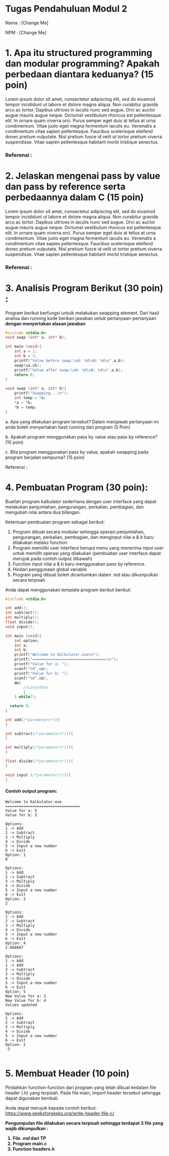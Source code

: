 # Tugas Pendahuluan Modul 2

Nama : [Change Me]

NPM : [Change Me]

# 1. Apa itu structured programming dan modular programming? Apakah perbedaan diantara keduanya? (15 poin)

Lorem ipsum dolor sit amet, consectetur adipiscing elit, sed do eiusmod tempor incididunt ut labore et dolore magna aliqua. Non curabitur gravida arcu ac tortor. Dapibus ultrices in iaculis nunc sed augue. Orci ac auctor augue mauris augue neque. Dictumst vestibulum rhoncus est pellentesque elit. In ornare quam viverra orci. Purus semper eget duis at tellus at urna condimentum. Vitae justo eget magna fermentum iaculis eu. Venenatis a condimentum vitae sapien pellentesque. Faucibus scelerisque eleifend donec pretium vulputate. Nisl pretium fusce id velit ut tortor pretium viverra suspendisse. Vitae sapien pellentesque habitant morbi tristique senectus.

### Referensi :

# 2. Jelaskan mengenai pass by value dan pass by reference serta perbedaannya dalam C (15 poin)

Lorem ipsum dolor sit amet, consectetur adipiscing elit, sed do eiusmod tempor incididunt ut labore et dolore magna aliqua. Non curabitur gravida arcu ac tortor. Dapibus ultrices in iaculis nunc sed augue. Orci ac auctor augue mauris augue neque. Dictumst vestibulum rhoncus est pellentesque elit. In ornare quam viverra orci. Purus semper eget duis at tellus at urna condimentum. Vitae justo eget magna fermentum iaculis eu. Venenatis a condimentum vitae sapien pellentesque. Faucibus scelerisque eleifend donec pretium vulputate. Nisl pretium fusce id velit ut tortor pretium viverra suspendisse. Vitae sapien pellentesque habitant morbi tristique senectus.

### Referensi :

# 3. Analisis Program Berikut (30 poin) :

Program berikut berfungsi untuik melakukan swapping element. Dari hasil analisa dan running kode berikan jawaban untuk pertanyaan-pertanyaan **dengan menyertakan alasan jawaban**

```c
#include <stdio.h>
void swap (int* a, int* b);

int main (void){
    int a = 1;
    int b = 2;
    printf("Value before swap:\nA: %d\nB: %d\n",a,b);
    swap(&a,&b);
    printf("Value after swap:\nA: %d\nB: %d\n",a,b);
    return 0;
}

void swap (int* a, int* b){
    printf("Swapping...\n");
    int temp = *a;
    *a = *b;
    *b = temp;
}
```

a. Apa yang dilakukan program tersebut? Dalam menjawab pertanyaan ini anda boleh menyertakan hasil running dari program (5 Poin)

b. Apakah program menggunakan pass by value atau pass by reference? (10 poin)

c. Bila program menggunakan pass by value, apakah swapping pada program berjalan sempurna? (15 poin)

Referensi :

# 4. Pembuatan Program (30 poin):

Buatlah program kalkulator sederhana dengan user interface yang dapat melakukan penjumlahan, pengurangan, perkalian, pembagian, dan mengubah nilai antara dua bilangan.

Ketentuan pembuatan program sebagai berikut:

<ol>
<li>Program dibuat secara modular sehingga operasi penjumlahan, pengurangan, perkalian, pembagian, dan menginput nilai a & b baru dilakukan melalui function </li>
<li>Program memiliki user interface berupa menu yang menerima input user untuk memilih operasi yang dilakukan (pembuatan user interface dapat merujuk pada contoh output dibawah)</li>
<li>Function input nilai a & b baru menggunakan pass by reference.</li>
<li>Hindari penggunaan global variable</li>
<li>Program yang dibuat boleh dicantumkan dalam .md atau dikumpulkan secara terpisah</li>
</ol>

Anda dapat menggunakan template program berikut berikut:

```c
#include <stdio.h>

int add();
int subtract();
int multiply();
float divide();
void input();

int main (void){
    int option;
    int a;
    int b;
    printf("Welcome to Kalkulator.exe\n");
    printf("=================================\n");
    printf("Value for a: ");
    scanf("%d",&a);
    printf("Value for b: ");
    scanf("%d",&b);
    do{
        //Lanjutkan
        }
    } while();

  return 0;
}

int add(/*parameters*/){
}

int subtract(/*parameters*/)){
}

int multiply(/*parameters*/)){
}

float divide(/*parameters*/)){
}

void input (/*parameters*/)){
}

```

#### Contoh output program:

```
Welcome to Kalkulator.exe
=================================
Value for a: 5
Value for b: 3

Options:
1 -> Add
2 -> Subtract
3 -> Multiply
4 -> Divide
5 -> Input a new number
6 -> Exit
Option: 1
8

Options:
1 -> Add
2 -> Subtract
3 -> Multiply
4 -> Divide
5 -> Input a new number
6 -> Exit
Option: 2
2

Options:
1 -> Add
2 -> Subtract
3 -> Multiply
4 -> Divide
5 -> Input a new number
6 -> Exit
Option: 4
1.666667

Options:
1 -> Add
1 -> Add
2 -> Subtract
3 -> Multiply
4 -> Divide
5 -> Input a new number
6 -> Exit
Option: 5
New Value for a: 1
New Value for b: 4
Values updated

Options:
1 -> Add
2 -> Subtract
3 -> Multiply
4 -> Divide
5 -> Input a new number
6 -> Exit
Option: 2
-3


```

# 5. Membuat Header (10 poin)

Pindahkan function-function dari program yang telah dibuat kedalam file header (.h) yang terpisah. Pada file main, import header tersebut sehingga dapat digunakan kembali.

Anda dapat merujuk kepada contoh berikut: https://www.geeksforgeeks.org/write-header-file-c/

<b>**Pengumpulan file dilakukan secara terpisah sehingga terdapat 3 file yang wajib dikumpulkan :**

<ol>
<li>File .md dari TP</li>
<li>Program main.c</li>
<li>Function headers.h</li>
</ol
